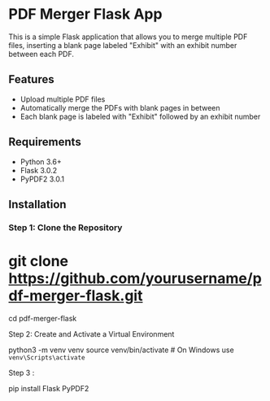 # PDF Merger Flask App

This is a simple Flask application that allows you to merge multiple PDF files, inserting a blank page labeled "Exhibit" with an exhibit number between each PDF.

## Features

- Upload multiple PDF files
- Automatically merge the PDFs with blank pages in between
- Each blank page is labeled with "Exhibit" followed by an exhibit number

## Requirements

- Python 3.6+
- Flask 3.0.2
- PyPDF2 3.0.1

## Installation

### Step 1: Clone the Repository


# git clone https://github.com/yourusername/pdf-merger-flask.git
cd pdf-merger-flask


Step 2: Create and Activate a Virtual Environment

python3 -m venv venv
source venv/bin/activate  # On Windows use `venv\Scripts\activate`

Step 3 : 

pip install Flask PyPDF2

